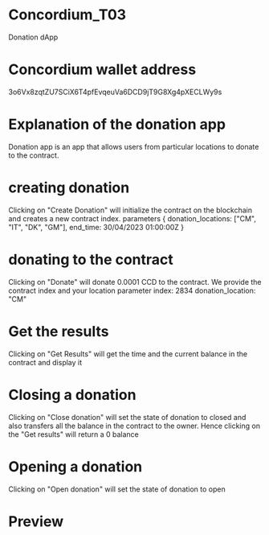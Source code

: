 # Concordium_T03
Donation dApp

# Concordium wallet address
3o6Vx8zqtZU7SCiX6T4pfEvqeuVa6DCD9jT9G8Xg4pXECLWy9s

# Explanation of the donation app
Donation app is an app that allows users from particular locations to donate to the contract. 

#  creating donation
Clicking on "Create Donation" will initialize the contract on the blockchain and creates a new contract index. 
parameters 
{
  donation_locations: ["CM", "IT", "DK", "GM"],
  end_time: 30/04/2023 01:00:00Z
}

# donating to the contract
Clicking on "Donate" will donate 0.0001 CCD to the contract. We provide the contract index and your location
parameter
index: 2834
donation_location: "CM"
# Get the results
Clicking on "Get Results" will get the time and the current balance in the contract and display it

# Closing a donation
Clicking on "Close donation" will set the state of donation to closed and also transfers all the balance in the contract to the owner.
Hence clicking on the "Get results" will return a 0 balance

# Opening a donation
Clicking on "Open donation" will set the state of donation to open

# Preview


